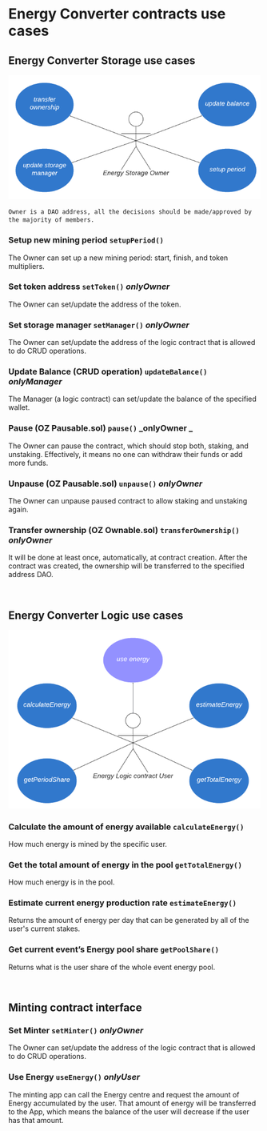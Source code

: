 # Energy Converter contracts use cases

## Energy Converter Storage use cases

![Energy Converter Storage use cases](assets/converter_storage_uc.png)

    Owner is a DAO address, all the decisions should be made/approved by the majority of members.

### Setup new mining period `setupPeriod()`

The Owner can set up a new mining period: start, finish, and token multipliers.

### Set token address `setToken()` _onlyOwner_

The Owner can set/update the address of the token.

### Set storage manager `setManager()` _onlyOwner_

The Owner can set/update the address of the logic contract that is allowed to do CRUD operations.

### Update Balance (CRUD operation) `updateBalance()` **_onlyManager_**

The Manager (a logic contract) can set/update the balance of the specified wallet.

### Pause (OZ Pausable.sol) `pause()` _onlyOwner _

The Owner can pause the contract, which should stop both, staking, and unstaking. Effectively, it means no one can withdraw their funds or add more funds.

### Unpause (OZ Pausable.sol) `unpause()` _onlyOwner_

The Owner can unpause paused contract to allow staking and unstaking again.

### Transfer ownership (OZ Ownable.sol) `transferOwnership()` _onlyOwner_

It will be done at least once, automatically, at contract creation. After the contract was created, the ownership will be transferred to the specified address DAO.

<br>

## Energy Converter Logic use cases

![Staking Logic contracts use cases](assets/converter_logic_uc.png)

### Calculate the amount of energy available `calculateEnergy()`

How much energy is mined by the specific user.

### Get the total amount of energy in the pool `getTotalEnergy()`

How much energy is in the pool.

### Estimate current energy production rate `estimateEnergy()`

Returns the amount of energy per day that can be generated by all of the user's current stakes.

### Get current event’s Energy pool share `getPoolShare()`

Returns what is the user share of the whole event energy pool.

<br>

## Minting contract interface

### Set Minter `setMinter()` _onlyOwner_

The Owner can set/update the address of the logic contract that is allowed to do CRUD operations.

### Use Energy `useEnergy()` **_onlyUser_**

The minting app can call the Energy centre and request the amount of Energy accumulated by the user. That amount of energy will be transferred to the App, which means the balance of the user will decrease if the user has that amount.
